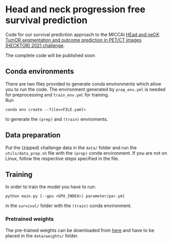 # Head and neck progression free survival prediction

Code for our survival prediction approach to the MICCAI
[HEad and neCK TumOR segmentation and outcome prediction in PET/CT images (HECKTOR) 2021 challenge](
https://www.aicrowd.com/challenges/miccai-2021-hecktor).

The complete code will be published soon

## Conda environments

There are two files provided to generate conda environments which allow you
to run the code.
The environment generated by `prep_env.yml` is needed for preprocessing
and `train_env.yml` for training.  
Run
```
conda env create --file=<FILE.yaml>
```
to generate the `(prep)` and `(train)` enviroments.

## Data preparation

Put the (zipped) challenge data in the `data/` folder and run the `utils/data_prep.sh` file
with the `(prep)` conda environment.
If you are not on Linux, follow the respective steps specified in the file.

## Training

In order to train the model you have to run:
```
python main.py [--gpu <GPU_INDEX>] parameter/par.yml
```
in the `survival/` folder with the `(train)` conda environment.

### Pretrained weights 

The pre-trained weights can be downloaded from
[here](https://syncandshare.lrz.de/getlink/fiKHFuRVVsqcaR5CpvVweYNb/C3D_weights.h5)
and have to be placed in the `data/weights/` folder.
